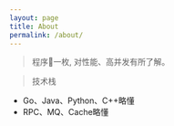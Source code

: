 ```yaml
---
layout: page
title: About
permalink: /about/
---
```


> 程序🐶一枚, 对性能、高并发有所了解。

> 技术栈

* Go、Java、Python、C++略懂
* RPC、MQ、Cache略懂



